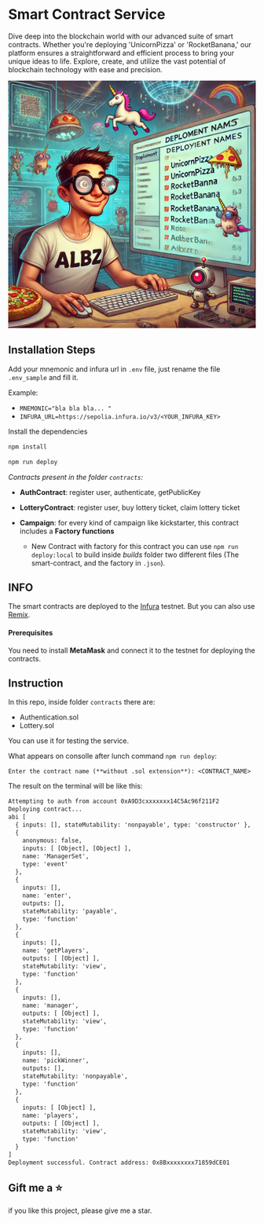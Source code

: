 # Smart Contract Service

Dive deep into the blockchain world with our advanced suite of smart contracts. Whether you're deploying 'UnicornPizza'
or 'RocketBanana,' our platform ensures a straightforward and efficient process to bring your unique ideas to life.
Explore, create, and utilize the vast potential of blockchain technology with ease and precision.

![img.png](img.png)

## Installation Steps

Add your mnemonic and infura url in `.env` file, just rename the file `.env_sample` and fill it.

Example:

- `MNEMONIC="bla bla bla... "`
- `INFURA_URL=https://sepolia.infura.io/v3/<YOUR_INFURA_KEY>`

Install the dependencies

``` bash 
npm install
```

``` bash
npm run deploy
```

_Contracts present in the folder `contracts`:_

- **AuthContract**: register user, authenticate, getPublicKey
- **LotteryContract**: register user, buy lottery ticket, claim lottery ticket


- **Campaign**: for every kind of campaign like kickstarter, this contract includes a **Factory functions**

  - New Contract with factory for this contract you can use `npm run deploy:local`
  to build inside _builds_ folder two different files (The smart-contract, and the factory in `.json`). 

## INFO

The smart contracts are deployed to the [Infura](https://app.infura.io/) testnet. But you can also
use [Remix](https://remix.ethereum.org/).

#### Prerequisites

You need to install **MetaMask** and connect it to the testnet for deploying the contracts.

## Instruction

In this repo, inside folder `contracts` there are:

- Authentication.sol
- Lottery.sol

You can use it for testing the service.

What appears on consolle after lunch command `npm run deploy`:

```text
Enter the contract name (**without .sol extension**): <CONTRACT_NAME>
```

The result on the terminal will be like this:

``` text 
Attempting to auth from account 0xA9D3cxxxxxxx14C5Ac96f211F2
Deploying contract...
abi [
  { inputs: [], stateMutability: 'nonpayable', type: 'constructor' },
  {
    anonymous: false,
    inputs: [ [Object], [Object] ],
    name: 'ManagerSet',
    type: 'event'
  },
  {
    inputs: [],
    name: 'enter',
    outputs: [],
    stateMutability: 'payable',
    type: 'function'
  },
  {
    inputs: [],
    name: 'getPlayers',
    outputs: [ [Object] ],
    stateMutability: 'view',
    type: 'function'
  },
  {
    inputs: [],
    name: 'manager',
    outputs: [ [Object] ],
    stateMutability: 'view',
    type: 'function'
  },
  {
    inputs: [],
    name: 'pickWinner',
    outputs: [],
    stateMutability: 'nonpayable',
    type: 'function'
  },
  {
    inputs: [ [Object] ],
    name: 'players',
    outputs: [ [Object] ],
    stateMutability: 'view',
    type: 'function'
  }
]
Deployment successful. Contract address: 0x8Bxxxxxxxx71859dCE01

```

## Gift me a ⭐️

if you like this project, please give me a star.
